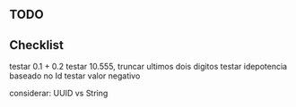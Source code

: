 ## TODO

## Checklist
testar  0.1 + 0.2
testar  10.555, truncar ultimos dois digitos
testar idepotencia baseado no Id
testar valor negativo


considerar:
UUID vs String
